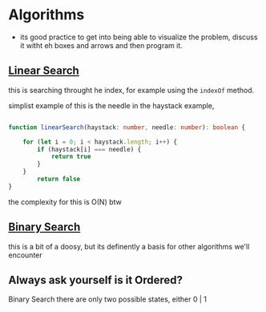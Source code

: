 # Algorithms

- its good practice to get into being able to visualize the problem, discuss it witht eh boxes and arrows and then program it.


## **<u>Linear Search</u>** 

this is searching throught he index, for example using the ```indexOf``` method. 


simplist example of this is the needle in the haystack example, 


```typescript 

function linearSearch(haystack: number, needle: number): boolean {

    for (let i = 0; i < haystack.length; i++) {
        if (haystack[i] === needle) {
            return true
        }
    }
        return false
}
```
the complexity for this is O(N) btw


## **<u>Binary Search</u>**

this is a bit of a doosy, but its definently a basis for other algorithms we'll encounter 

## Always ask yourself is it Ordered? 

Binary Search there are only two possible states, either 0 | 1
 